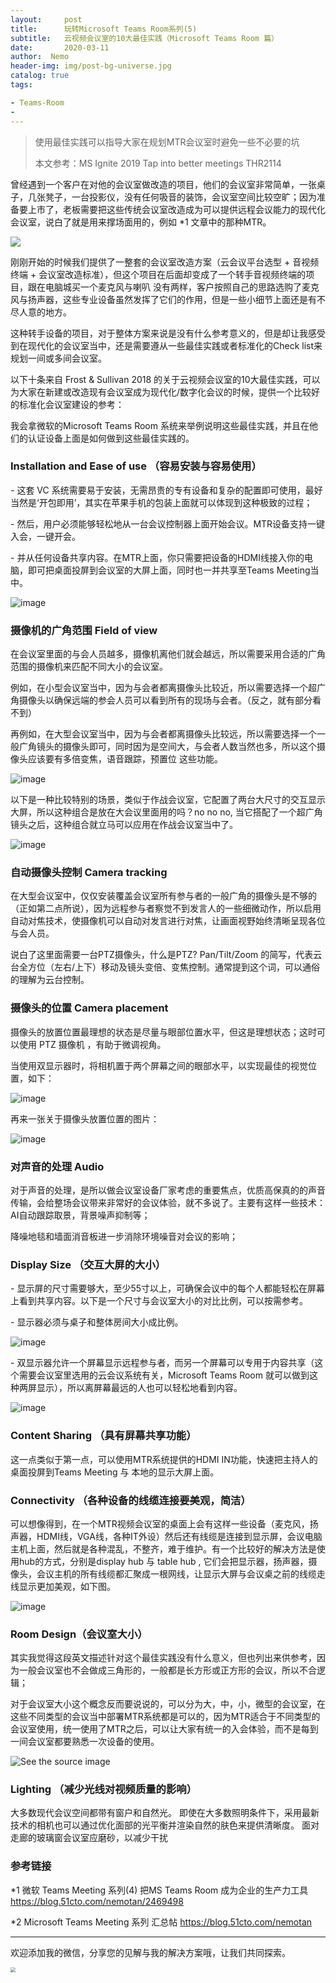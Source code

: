 ```yaml
---
layout:     post
title:      玩转Microsoft Teams Room系列(5)
subtitle:   云视频会议室的10大最佳实践（Microsoft Teams Room 篇）
date:       2020-03-11
author:  Nemo
header-img: img/post-bg-universe.jpg
catalog: true
tags:

- Teams-Room
- 
---
```


> 使用最佳实践可以指导大家在规划MTR会议室时避免一些不必要的坑
>
> 本文参考：MS Ignite 2019 Tap into better meetings THR2114

曾经遇到一个客户在对他的会议室做改造的项目，他们的会议室非常简单，一张桌子，几张凳子，一台投影仪，没有任何吸音的装饰，会议室空间比较空旷；因为准备要上市了，老板需要把这些传统会议室改造成为可以提供远程会议能力的现代化会议室，说白了就是用来撑场面用的，例如 *1 文章中的那种MTR。

![](https://cdn.jsdelivr.net/gh/tangx007/tangx007.github.io/img/p33389e15565a25eb3fe8ec36fac791978a7.png)

刚刚开始的时候我们提供了一整套的会议室改造方案（云会议平台选型 + 音视频终端 + 会议室改造标准），但这个项目在后面却变成了一个转手音视频终端的项目，跟在电脑城买一个麦克风与喇叭 没有两样，客户按照自己的思路选购了麦克风与扬声器，这些专业设备虽然发挥了它们的作用，但是一些小细节上面还是有不尽人意的地方。

这种转手设备的项目，对于整体方案来说是没有什么参考意义的，但是却让我感受到在现代化的会议室当中，还是需要遵从一些最佳实践或者标准化的Check list来规划一间或多间会议室。

以下十条来自 Frost & Sullivan 2018 的关于云视频会议室的10大最佳实践，可以为大家在新建或改造现有会议室成为现代化/数字化会议的时候，提供一个比较好的标准化会议室建设的参考：

我会拿微软的Microsoft Teams Room 系统来举例说明这些最佳实践，并且在他们的认证设备上面是如何做到这些最佳实践的。

### Installation and Ease of use （容易安装与容易使用）

\- 这套 VC 系统需要易于安装，无需昂贵的专有设备和复杂的配置即可使用，最好当然是‘开包即用’，其实在苹果手机的包装上面就可以体现到这种极致的过程；

\- 然后，用户必须能够轻松地从一台会议控制器上面开始会议。MTR设备支持一键入会，一键开会。

\- 并从任何设备共享内容。在MTR上面，你只需要把设备的HDMI线接入你的电脑，即可把桌面投屏到会议室的大屏上面，同时也一并共享至Teams Meeting当中。

![image](https://cdn.jsdelivr.net/gh/tangx007/tangx007.github.io/img/bp1111image6_thumb14.png)

### 摄像机的广角范围 Field of view 

在会议室里面的与会人员越多，摄像机离他们就会越远，所以需要采用合适的广角范围的摄像机来匹配不同大小的会议室。

例如，在小型会议室当中，因为与会者都离摄像头比较近，所以需要选择一个超广角摄像头以确保远端的参会人员可以看到所有的现场与会者。（反之，就有部分看不到）

再例如，在大型会议室当中，因为与会者都离摄像头比较远，所以需要选择一个一般广角镜头的摄像头即可，同时因为是空间大，与会者人数当然也多，所以这个摄像头应该要有多倍变焦，语音跟踪，预置位 这些功能。

![image](https://cdn.jsdelivr.net/gh/tangx007/tangx007.github.io/img/bpimage11_thumb4.png)

以下是一种比较特别的场景，类似于作战会议室，它配置了两台大尺寸的交互显示大屏，所以这种组合是放在大会议里面用的吗？no no no, 当它搭配了一个超广角镜头之后，这种组合就立马可以应用在作战会议室当中了。

![image](https://cdn.jsdelivr.net/gh/tangx007/tangx007.github.io/img/bpimage20_thumb4.png)

### 自动摄像头控制 Camera tracking 


在大型会议室中，仅仅安装覆盖会议室所有参与者的一般广角的摄像头是不够的（正如第二点所说），因为远程参与者察觉不到发言人的一些细微动作，所以启用自动对焦技术，使摄像机可以自动对发言进行对焦，让画面视野始终清晰呈现各位与会人员。

说白了这里面需要一台PTZ摄像头，什么是PTZ? Pan/Tilt/Zoom 的简写，代表云台全方位（左右/上下）移动及镜头变倍、变焦控制。通常提到这个词，可以通俗的理解为云台控制。

### 摄像头的位置 Camera placement 


摄像头的放置位置最理想的状态是尽量与眼部位置水平，但这是理想状态；这时可以使用 PTZ 摄像机 ，有助于微调视角。

当使用双显示器时，将相机置于两个屏幕之间的眼部水平，以实现最佳的视觉位置，如下：

![image](https://cdn.jsdelivr.net/gh/tangx007/tangx007.github.io/img/bpimage25_thumb4.png)

再来一张关于摄像头放置位置的图片：

![image](https://cdn.jsdelivr.net/gh/tangx007/tangx007.github.io/img/bpimage30_thumb4.png)

### 对声音的处理 Audio


对于声音的处理，是所以做会议室设备厂家考虑的重要焦点，优质高保真的的声音传输，会给整场会议带来非常好的会议体验，就不多说了。主要有这样一些技术：AI自动跟踪取景，背景噪声抑制等；

降噪地毯和墙面消音板进一步消除环境噪音对会议的影响；

### Display Size （交互大屏的大小）


\- 显示屏的尺寸需要够大，至少55寸以上，可确保会议中的每个人都能轻松在屏幕上看到共享内容。以下是一个尺寸与会议室大小的对比比例，可以按需参考。

\- 显示器必须与桌子和整体房间大小成比例。

![image](https://cdn.jsdelivr.net/gh/tangx007/tangx007.github.io/img/bpimage34_thumb4.png)

\- 双显示器允许一个屏幕显示远程参与者，而另一个屏幕可以专用于内容共享（这个需要会议室里选用的云会议系统有关，Microsoft Teams Room 就可以做到这种两屏显示），所以离屏幕最远的人也可以轻松地看到内容。

![image](https://cdn.jsdelivr.net/gh/tangx007/tangx007.github.io/img/bpimage44_thumb4.png)

### Content Sharing （具有屏幕共享功能）


这一点类似于第一点，可以使用MTR系统提供的HDMI IN功能，快速把主持人的桌面投屏到Teams Meeting 与 本地的显示大屏上面。

### Connectivity （各种设备的线缆连接要美观，简洁）


可以想像得到，在一个MTR视频会议室的桌面上会有这样一些设备（麦克风，扬声器，HDMI线，VGA线，各种IT外设）然后还有线缆是连接到显示屏，会议电脑主机上面，然后就是各种混乱，不整齐，难于维护。有一个比较好的解决方法是使用hub的方式，分别是display hub 与 table hub , 它们会把显示器，扬声器，摄像头，会议主机的所有线缆都汇聚成一根网线，让显示大屏与会议桌之前的线缆走线显示更加美观，如下图。

![image](https://cdn.jsdelivr.net/gh/tangx007/tangx007.github.io/img/bpimage49_thumb4.png)

### Room Design（会议室大小）


其实我觉得这段英文描述针对这个最佳实践没有什么意义，但也列出来供参考，因为一般会议室也不会做成三角形的，一般都是长方形或正方形的会议，所以不合逻辑；

对于会议室大小这个概念反而要说说的，可以分为大，中，小，微型的会议室，在这些不同类型的会议当中部署MTR系统都是可以的，因为MTR适合于不同类型的会议室使用，统一使用了MTR之后，可以让大家有统一的入会体验，而不是每到一间会议室都要熟悉一次设备的使用。

![See the source image](https://cdn.jsdelivr.net/gh/tangx007/tangx007.github.io/img/RE3l6Yy)

### Lighting （减少光线对视频质量的影响）


大多数现代会议空间都带有窗户和自然光。 即使在大多数照明条件下，采用最新技术的相机也可以通过优化面部的光平衡并渲染自然的肤色来提供清晰度。 面对走廊的玻璃窗会议室应磨砂，以减少干扰

### 参考链接

*1 微软 Teams Meeting 系列(4) 把MS Teams Room 成为企业的生产力工具 https://blog.51cto.com/nemotan/2469498

*2 Microsoft Teams Meeting 系列 汇总帖 https://blog.51cto.com/nemotan

------

欢迎添加我的微信，分享您的见解与我的解决方案哦，让我们共同探索。

<img src="https://cdn.jsdelivr.net/gh/tangx007/tangx007.github.io/img/nemo-qrcode.jpg" style="zoom:50%;" />